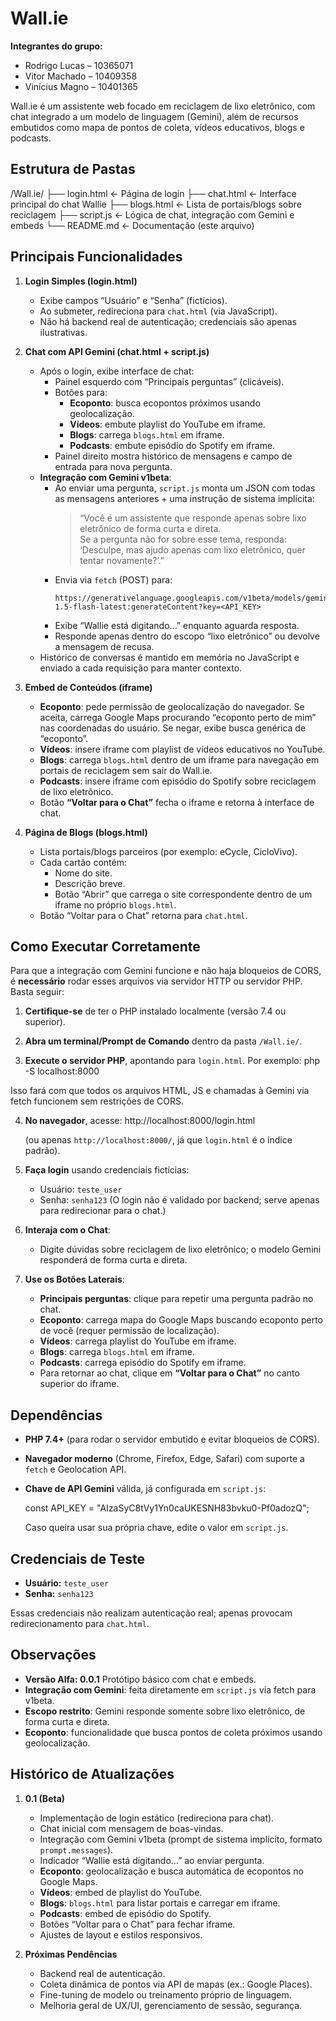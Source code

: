 # Wall.ie

**Integrantes do grupo:**
- Rodrigo Lucas – 10365071
- Vitor Machado – 10409358
- Vinícius Magno – 10401365

Wall.ie é um assistente web focado em reciclagem de lixo eletrônico, com chat integrado a um modelo de linguagem (Gemini), além de recursos embutidos como mapa de pontos de coleta, vídeos educativos, blogs e podcasts.

## Estrutura de Pastas

/Wall.ie/
├── login.html       ← Página de login
├── chat.html        ← Interface principal do chat Wallie
├── blogs.html       ← Lista de portais/blogs sobre reciclagem
├── script.js        ← Lógica de chat, integração com Gemini e embeds
└── README.md        ← Documentação (este arquivo)

## Principais Funcionalidades

1. **Login Simples (login.html)**
   - Exibe campos “Usuário” e “Senha” (fictícios).
   - Ao submeter, redireciona para `chat.html` (via JavaScript).
   - Não há backend real de autenticação; credenciais são apenas ilustrativas.

2. **Chat com API Gemini (chat.html + script.js)**
   - Após o login, exibe interface de chat:
     - Painel esquerdo com “Principais perguntas” (clicáveis).
     - Botões para:
       - **Ecoponto**: busca ecopontos próximos usando geolocalização.
       - **Vídeos**: embute playlist do YouTube em iframe.
       - **Blogs**: carrega `blogs.html` em iframe.
       - **Podcasts**: embute episódio do Spotify em iframe.
     - Painel direito mostra histórico de mensagens e campo de entrada para nova pergunta.
   - **Integração com Gemini v1beta**:
     - Ao enviar uma pergunta, `script.js` monta um JSON com todas as mensagens anteriores + uma instrução de sistema implícita:
       > “Você é um assistente que responde apenas sobre lixo eletrônico de forma curta e direta.  
       > Se a pergunta não for sobre esse tema, responda:  
       > ‘Desculpe, mas ajudo apenas com lixo eletrônico, quer tentar novamente?’.”
     - Envia via `fetch` (POST) para:
       ```
       https://generativelanguage.googleapis.com/v1beta/models/gemini-1.5-flash-latest:generateContent?key=<API_KEY>
       ```
     - Exibe “Wallie está digitando...” enquanto aguarda resposta.
     - Responde apenas dentro do escopo “lixo eletrônico” ou devolve a mensagem de recusa.
   - Histórico de conversas é mantido em memória no JavaScript e enviado a cada requisição para manter contexto.

3. **Embed de Conteúdos (iframe)**
   - **Ecoponto**: pede permissão de geolocalização do navegador. Se aceita, carrega Google Maps procurando “ecoponto perto de mim” nas coordenadas do usuário. Se negar, exibe busca genérica de “ecoponto”.
   - **Vídeos**: insere iframe com playlist de vídeos educativos no YouTube.
   - **Blogs**: carrega `blogs.html` dentro de um iframe para navegação em portais de reciclagem sem sair do Wall.ie.
   - **Podcasts**: insere iframe com episódio do Spotify sobre reciclagem de lixo eletrônico.
   - Botão **“Voltar para o Chat”** fecha o iframe e retorna à interface de chat.

4. **Página de Blogs (blogs.html)**
   - Lista portais/blogs parceiros (por exemplo: eCycle, CicloVivo).
   - Cada cartão contém:
     - Nome do site.
     - Descrição breve.
     - Botão “Abrir” que carrega o site correspondente dentro de um iframe no próprio `blogs.html`.
   - Botão “Voltar para o Chat” retorna para `chat.html`.

## Como Executar Corretamente

Para que a integração com Gemini funcione e não haja bloqueios de CORS, é **necessário** rodar esses arquivos via servidor HTTP ou servidor PHP. Basta seguir:

1. **Certifique-se** de ter o PHP instalado localmente (versão 7.4 ou superior).

2. **Abra um terminal/Prompt de Comando** dentro da pasta `/Wall.ie/`.

3. **Execute o servidor PHP**, apontando para `login.html`. Por exemplo:
   php -S localhost:8000


Isso fará com que todos os arquivos HTML, JS e chamadas à Gemini via fetch funcionem sem restrições de CORS.

4. **No navegador**, acesse:
   http://localhost:8000/login.html

   (ou apenas `http://localhost:8000/`, já que `login.html` é o índice padrão).

5. **Faça login** usando credenciais fictícias:

   * Usuário: `teste_user`
   * Senha: `senha123`
     (O login não é validado por backend; serve apenas para redirecionar para o chat.)

6. **Interaja com o Chat**:

   * Digite dúvidas sobre reciclagem de lixo eletrônico; o modelo Gemini responderá de forma curta e direta.

7. **Use os Botões Laterais**:

   * **Principais perguntas**: clique para repetir uma pergunta padrão no chat.
   * **Ecoponto**: carrega mapa do Google Maps buscando ecoponto perto de você (requer permissão de localização).
   * **Vídeos**: carrega playlist do YouTube em iframe.
   * **Blogs**: carrega `blogs.html` em iframe.
   * **Podcasts**: carrega episódio do Spotify em iframe.
   * Para retornar ao chat, clique em **“Voltar para o Chat”** no canto superior do iframe.

## Dependências

* **PHP 7.4+** (para rodar o servidor embutido e evitar bloqueios de CORS).
* **Navegador moderno** (Chrome, Firefox, Edge, Safari) com suporte a `fetch` e Geolocation API.
* **Chave de API Gemini** válida, já configurada em `script.js`:

  const API_KEY = "AIzaSyC8tVy1Yn0caUKESNH83bvku0-Pf0adozQ";

  Caso queira usar sua própria chave, edite o valor em `script.js`.


## Credenciais de Teste

* **Usuário:** `teste_user`
* **Senha:** `senha123`

Essas credenciais não realizam autenticação real; apenas provocam redirecionamento para `chat.html`.

## Observações

* **Versão Alfa: 0.0.1**
  Protótipo básico com chat e embeds.
* **Integração com Gemini**: feita diretamente em `script.js` via fetch para v1beta.
* **Escopo restrito**: Gemini responde somente sobre lixo eletrônico, de forma curta e direta.
* **Ecoponto**: funcionalidade que busca pontos de coleta próximos usando geolocalização.

## Histórico de Atualizações

1. **0.1 (Beta)**

   * Implementação de login estático (redireciona para chat).
   * Chat inicial com mensagem de boas-vindas.
   * Integração com Gemini v1beta (prompt de sistema implícito, formato `prompt.messages`).
   * Indicador “Wallie está digitando…” ao enviar pergunta.
   * **Ecoponto**: geolocalização e busca automática de ecopontos no Google Maps.
   * **Vídeos**: embed de playlist do YouTube.
   * **Blogs**: `blogs.html` para listar portais e carregar em iframe.
   * **Podcasts**: embed de episódio do Spotify.
   * Botões “Voltar para o Chat” para fechar iframe.
   * Ajustes de layout e estilos responsivos.

2. **Próximas Pendências**

   * Backend real de autenticação.
   * Coleta dinâmica de pontos via API de mapas (ex.: Google Places).
   * Fine-tuning de modelo ou treinamento próprio de linguagem.
   * Melhoria geral de UX/UI, gerenciamento de sessão, segurança.

